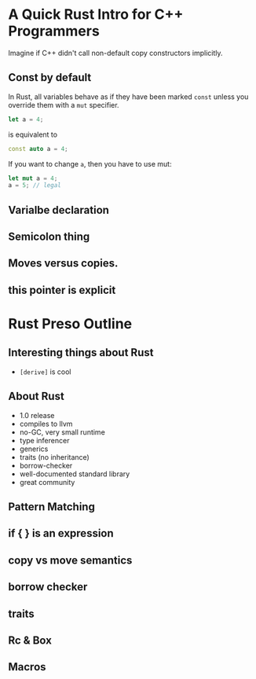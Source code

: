 

# A Quick Rust Intro for C++ Programmers

Imagine if C++ didn't call non-default copy constructors implicitly.


## Const by default

In Rust, all variables behave as if they have been marked `const` unless you
override them with a `mut` specifier.

```rust
let a = 4;
```

is equivalent to

```c++
const auto a = 4;
```

If you want to change `a`, then you have to use mut:

```rust
let mut a = 4;
a = 5; // legal
```

## Varialbe declaration

## Semicolon thing


## Moves versus copies.


## this pointer is explicit




# Rust Preso Outline

## Interesting things about Rust

* `[derive]` is cool

## About Rust

* 1.0 release
* compiles to llvm
* no-GC, very small runtime
* type inferencer
* generics
* traits (no inheritance)
* borrow-checker
* well-documented standard library
* great community

## Pattern Matching


## if { } is an expression


## copy vs move semantics


## borrow checker


## traits


## Rc & Box


## Macros


